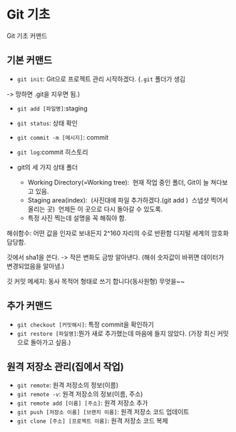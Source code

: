 


# Git 기초

Git 기초 커맨드



## 기본 커맨드

- `git init`: Git으로 프로젝트 관리 시작하겠다. (`.git` 폴더가 생김 

-> 망하면 .git을 지우면 됨.)
- `git add [파일명]`:staging
- `git status`: 상태 확인
- `git commit -m [메시지]`: commit
- `git log`:commit 히스토리


- git의 세 가지 상태 폴더
   - Working Directory(=Working tree):
​    현재 작업 중인 폴더, Git이 늘 쳐다보고 있음. 
   - Staging area(index):
​      (사진대에 파일 추가하겠다.(git add  )
​      스냅샷 찍어서 올리는 곳)
​      언제든 이 곳으로 다시 돌아갈 수 있도록.
   - 특정 사진 찍는데 설명을 꼭 해줘야 함. 



해쉬함수: 어떤 값을 인자로 보내든지 2^160 자리의 수로 반환함 
디지털 세계의 암호화 담당함. 

깃에서 sha1을 쓴다.
-> 작은 변화도 금방 알아낸다. (해쉬 숫자값이 바뀌면 데이터가 변경되었음을 알아냄.)


깃 커밋 메세지: 
동사 목적어 형태로 쓰기 
합니다(동사원형) 무엇을~~


## 추가 커맨드
- `git checkout [커밋해시]`: 특정 commit을 확인하기
- `git restore [파일명]`:뭔가 새로 추가했는데 마음에 들지 않았다. (가장 최신 커밋으로 돌아가고 싶음.)

## 원격 저장소 관리(집에서 작업)
- `git remote`: 원격 저장소의 정보(이름)
- `git remote -v`: 원격 저장소의 정보(이름, 주소)
- `git remote add [이름] [주소]`: 원격 저장소 추가
- `git push [저장소 이름] [브랜치 이름]`: 원격 저장소 코드 업데이트
- `git clone [주소] [프로젝트 이름]`: 원격 저장소 코드 복제 

